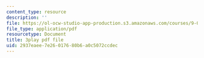 ```yaml
---
content_type: resource
description: ''
file: https://ol-ocw-studio-app-production.s3.amazonaws.com/courses/9-00sc-introduction-to-psychology-fall-2011/2937eaee7e26017680b6a0c5072ccdec_v4ur5mna060.pdf
file_type: application/pdf
resourcetype: Document
title: 3play pdf file
uid: 2937eaee-7e26-0176-80b6-a0c5072ccdec
---
```

